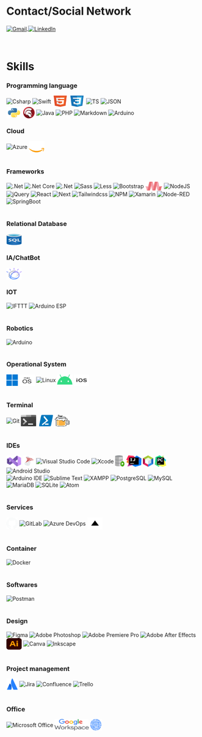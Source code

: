 # Contact/Social Network
<div style="display: inline_block;">
    <a href="mailto:rafaelchaveslv@gmail.com">
        <img align="center" alt="Gmail" title="Gmail • rafaelchaveslv@gmail.com" height="30" width="40" src="https://www.logo.wine/a/logo/Gmail/Gmail-Logo.wine.svg">
    </a>
    <a href="https://www.linkedin.com/in/rafael-chaves-ds/">
        <img align="center" alt="LinkedIn" title="LinkedIn • Rafael Chaves" height="30" width="40" src="https://cdn.jsdelivr.net/gh/devicons/devicon/icons/linkedin/linkedin-original.svg">
    </a>
</div>
<br><br>


# Skills

### Programming language
<div style="display: inline_block;">
    <img align="center" alt="Csharp" title="C#" height="31" width="40" src="https://cdn.jsdelivr.net/gh/devicons/devicon/icons/csharp/csharp-original.svg">
    <img align="center" alt="Swift" title="Swift" height="30" width="40" src="https://cdn.jsdelivr.net/gh/devicons/devicon/icons/swift/swift-original.svg">
    <img align="center" alt="HTML" title="Html" height="30" width="40" src="https://raw.githubusercontent.com/devicons/devicon/master/icons/html5/html5-original.svg">
    <img align="center" alt="CSS" title="Css" height="30" width="40" src="https://raw.githubusercontent.com/devicons/devicon/master/icons/css3/css3-original.svg">
    <img align="center" alt="TS" title="TypeScript" height="30" width="40" src="https://cdn.jsdelivr.net/gh/devicons/devicon/icons/typescript/typescript-plain.svg">
    <img align="center" alt="JSON" title="Json" height="30" width="30" src="https://cdn.worldvectorlogo.com/logos/json.svg">
    <br>
    <img align="center" alt="Python" title="Python" height="30" width="40" src="https://raw.githubusercontent.com/devicons/devicon/master/icons/python/python-original.svg">
    <img align="center" alt="Delphi" title="Delphi 11" height="30" width="30" src="icons/Delphi.svg">
    <img align="center" alt="Java" title="" height="30" width="40" src="https://cdn.jsdelivr.net/gh/devicons/devicon/icons/java/java-original.svg">
    <img align="center" alt="PHP" title="PHP" height="40" width="45" src="https://cdn.jsdelivr.net/gh/devicons/devicon/icons/php/php-plain.svg">
    <img align="center" alt="Markdown" title="Markdown" height="30" width="40" src="https://cdn.worldvectorlogo.com/logos/markdown.svg">
    <img align="center" alt="Arduino" title="Arduino" height="30" width="40" src="https://cdn.jsdelivr.net/gh/devicons/devicon/icons/arduino/arduino-original.svg">

### Cloud
<div>
    <img align="center" alt="Azure" title="Azure" height="30" width="40" src="https://cdn.jsdelivr.net/gh/devicons/devicon/icons/azure/azure-original.svg">
    <img align="center" alt="AWS" title="Amazon Web Services" height="30" width="40" src="icons/AWS.svg">
</div><br>

### Frameworks
<div style="display: inline_block;">
    <img align="center" alt=".Net" title="ASP.NET" height="30" width="40" src="https://cdn.jsdelivr.net/gh/devicons/devicon/icons/dot-net/dot-net-plain.svg">
    <img align="center" alt=".Net Core" title=".Net Core" height="30" width="40" src="https://cdn.jsdelivr.net/gh/devicons/devicon/icons/dotnetcore/dotnetcore-original.svg">
    <img align="center" alt=".Net" title=".Net" height="30" width="40" src="https://raw.githubusercontent.com/MahmudX/awesome-maui/main/dotnet_bot.svg">
    <img align="center" alt="Sass" title="Sass" height="30" width="40" src="https://cdn.jsdelivr.net/gh/devicons/devicon/icons/sass/sass-original.svg">
    <img align="center" alt="Less" title="Less" height="30" width="40" src="https://cdn.jsdelivr.net/gh/devicons/devicon/icons/less/less-plain-wordmark.svg">
    <img align="center" alt="Bootstrap" title="Bootstrap" height="30" width="40" src="https://cdn.jsdelivr.net/gh/devicons/devicon/icons/bootstrap/bootstrap-original.svg">
    <img align="center" alt="Materialize" title="Materialize" height="23" width="45" src="icons/Materialize.svg">
    <img align="center" alt="NodeJS" title="NodeJS" height="30" width="40" src="https://cdn.jsdelivr.net/gh/devicons/devicon/icons/nodejs/nodejs-original-wordmark.svg">
    <br>
    <img align="center" alt="jQuery" title="jQuery" height="30" width="40" src="https://cdn.jsdelivr.net/gh/devicons/devicon/icons/jquery/jquery-original.svg">
    <img align="center" alt="React" title="React" height="30" width="40" src="https://cdn.jsdelivr.net/gh/devicons/devicon/icons/react/react-original.svg">
    <img align="center" alt="Next" title="Next.js" height="30" width="40" src="https://cdn.jsdelivr.net/gh/devicons/devicon/icons/nextjs/nextjs-original.svg">
    <img align="center" alt="Tailwindcss" title="Tailwind CSS" height="30" width="40" src="https://cdn.jsdelivr.net/gh/devicons/devicon/icons/tailwindcss/tailwindcss-plain.svg">
    <img align="center" alt="NPM" title="Npm" height="30" width="40" src="https://cdn.jsdelivr.net/gh/devicons/devicon/icons/npm/npm-original-wordmark.svg">
    <img align="center" alt="Xamarin" title="Xamarin" height="30" width="40" src="https://cdn.jsdelivr.net/gh/devicons/devicon/icons/xamarin/xamarin-original.svg">
    <img align="center" alt="Node-RED" title="Node Red" height="25" width="40" src="https://cdn.worldvectorlogo.com/logos/node-red-2.svg">
    <img align="center" alt="SpringBoot" title="Spring Boot" height="25" width="40" src="https://cdn.jsdelivr.net/gh/devicons/devicon/icons/spring/spring-original.svg">
<div><br>

### Relational Database
<div style="display: inline-block;">
    <img align="center" alt="SQL" title="SQL" height="30" width="40" src="icons/SQL.svg">
</div><br>
    
### IA/ChatBot
<div style="display: inline-block;">
    <img align="center" alt="IBM Watson Assistant" title="Watson Assistant" height="30" width="40" src="icons/IbmWatson.svg">
</div><br>

### IOT
<div style="display: inline_block;">
    <img align="center" alt="IFTTT" title="IFTTT" height="30" width="40" src="https://cdn.jsdelivr.net/gh/devicons/devicon/icons/ifttt/ifttt-original.svg">
    <img align="center" alt="Arduino ESP" title="Arduino ESP" height="30" width="40" src="https://cdn.worldvectorlogo.com/logos/espressif-systems.svg">
</div><br>

### Robotics
<div style="display: inline_block;">
    <img align="center" alt="Arduino" title="Arduino" height="30" width="40" src="https://cdn.jsdelivr.net/gh/devicons/devicon/icons/arduino/arduino-original.svg">
</div><br>

### Operational System
<div>
    <img align="center" alt="Windows" title="Windows" height="30" width="30" src="icons/Windows.svg">
    <img align="center" alt="Apple" title="MacOS" height="30" width="40" src="icons/macOS.svg">
    <img align="center" alt="Linux" title="Linux" height="30" width="40" src="https://cdn.jsdelivr.net/gh/devicons/devicon/icons/linux/linux-original.svg">
    <img align="center" alt="Android" title="Android" height="30" width="40" src="icons/Android.svg">
    <img align="center" alt="Apple" title="IOS" height="30" width="40" src="icons/ISO.svg">
</div><br>

### Terminal
<div style="display: inline_block;">
    <img align="center" alt="Git" height="30" title="Git" width="40" src="https://cdn.jsdelivr.net/gh/devicons/devicon/icons/git/git-original.svg">
    <img align="center" alt="Windows Terminal" title="Windows Terminal" height="30" width="40" src="icons/WindowsTerminal.svg">
    <img align="center" alt="PowerShell" title="PowerShell" height="30" width="40" src="icons/PowerShell.svg">
    <img align="center" alt="Mac" title="Homebrew" height="30" width="40" src="icons/homebrew.svg">
</div><br>

### IDEs
<div style="display: inline_block;">
    <img align="center" alt="Visual Studio" title="Visual Studio" height="30" width="40" src="icons/VS.svg">
    <img align="center" alt="Microsoft SQL Server" title="SQL Server" height="30" width="30" src="icons/SqlServe.svg">
    <img align="center" alt="Visual Studio Code" title="Visual Studio Code" height="30" width="40" src="https://cdn.jsdelivr.net/gh/devicons/devicon/icons/vscode/vscode-original.svg">
    <img align="center" alt="Xcode" title="Xcode" title="Xcode" height="30" width="30" src="https://cdn.jsdelivr.net/gh/devicons/devicon/icons/xcode/xcode-original.svg">
    <img align="center" alt="Oracle SQL Developer" title="SQL Developer" height="30" width="25" src="icons/sql-dev.svg">
    <img align="center" alt="IntelliJ IDEA" title="IntelliJ" height="30" width="40" src="icons/idea.svg">
    <img align="center" alt="NetBeans IDE" title="NetBeans" height="30" width="27" src="icons/NeatBeansIde.svg">
    <img align="center" alt="PyCharm" title="PyCharm" height="30" width="30" src="icons/PyCharm.svg">
    <img align="center" alt="Android Studio" title="Android Studio" height="30" width="40" src="https://cdn.jsdelivr.net/gh/devicons/devicon/icons/androidstudio/androidstudio-original.svg">
    <br>
    <img align="center" alt="Arduino IDE" title="Arduino IDE" height="30" width="40" src="https://cdn.jsdelivr.net/gh/devicons/devicon/icons/arduino/arduino-original.svg">
    <img align="center" alt="Sublime Text" title="Sublime" height="30" width="40" src="https://cdn.worldvectorlogo.com/logos/sublime-text.svg">
    <img align="center" alt="XAMPP" title="XAMPP" height="30" width="40" src="https://cdn.worldvectorlogo.com/logos/xampp.svg">
    <img align="center" alt="PostgreSQL" title="PostgreSQL" height="30" width="40" src="https://cdn.jsdelivr.net/gh/devicons/devicon/icons/postgresql/postgresql-original.svg">
    <img align="center" alt="MySQL" title="MySQL" height="30" width="40" src="https://cdn.jsdelivr.net/gh/devicons/devicon/icons/mysql/mysql-original.svg">
    <img align="center" alt="MariaDB" title="MariaDB" height="30" width="40" src="https://cdn.worldvectorlogo.com/logos/mariadb.svg">
    <img align="center" alt="SQLite" title="SQLite" height="30" width="40" src="https://cdn.jsdelivr.net/gh/devicons/devicon/icons/sqlite/sqlite-original.svg">
    <img align="center" alt="Atom" title="Atom" height="30" width="40" src="https://cdn.jsdelivr.net/gh/devicons/devicon/icons/atom/atom-original.svg">
</div><br>

### Services
<div style="display: inline_block;">
    <img align="center" alt="Github" title="Github" height="30" width="30" src="icons/GitHub.svg">
    <img align="center" alt="GitLab" title="GitLab" height="30" width="40" src="https://cdn.jsdelivr.net/gh/devicons/devicon/icons/gitlab/gitlab-original.svg">
    <img align="center" alt="Azure DevOps" title="Azure DevOps" height="30" width="40" src="https://zeevector.com/wp-content/uploads/Azure-Devops-Logo@zeevector.com_.svg">
    <img align="center" alt="Vercel" title="Vercel" height="31" width="40" src="icons/Vercel.svg">
</div><br>

### Container
<div>
    <img align="center" alt="Docker" title="Docker" height="31" width="40" src="https://cdn.jsdelivr.net/gh/devicons/devicon/icons/docker/docker-plain.svg">
</div><br>

### Softwares
<div style="display: inline_block;">
    <img align="center" alt="Postman" title="Postman" height="30" width="40" src="https://www.svgrepo.com/download/354202/postman-icon.svg">
</div> <br>

### Design
<div style="display: inline_block;">
    <img align="center" alt="Figma" title="Figma" height="30" width="40" src="https://cdn.jsdelivr.net/gh/devicons/devicon/icons/figma/figma-original.svg">
    <img align="center" alt="Adobe Photoshop" title="Adobe Photoshop" height="30" width="40" src="https://cdn.worldvectorlogo.com/logos/adobe-photoshop-2.svg">
    <img align="center" alt="Adobe Premiere Pro" title="Adobe Premiere Pro" height="30" width="40" src="https://cdn.worldvectorlogo.com/logos/premiere-pro-cc.svg">
    <img align="center" alt="Adobe After Effects" title="Adobe After Effects" height="30" width="40" src="https://cdn.worldvectorlogo.com/logos/after-effects-1.svg">
    <img align="center" alt="Adobe " title="Adobe Illustrator" height="30" width="40" src="icons/Illustrator.svg">
    <img align="center" alt="Canva" title="Canva" height="30" width="40" src="https://cdn.jsdelivr.net/gh/devicons/devicon/icons/canva/canva-original.svg">
    <img align="center" alt="Inkscape" title="Inkscape" height="30" width="40" src="https://cdn.jsdelivr.net/gh/devicons/devicon/icons/inkscape/inkscape-original.svg">
</div><br>

### Project management
<div style="display: inline_block;">
    <img align="center" alt="Atlassian" title="Atlassian" height="30" width="30" src="icons/Atlassian.svg">
    <img align="center" alt="Jira" title="Jira" height="30" width="40" src="https://cdn.jsdelivr.net/gh/devicons/devicon/icons/jira/jira-original.svg">
    <img align="center" alt="Confluence" title="Confluence" height="30" width="40" src="https://cdn.jsdelivr.net/gh/devicons/devicon/icons/confluence/confluence-original.svg">
    <img align="center" alt="Trello" title="Trello" height="30" width="40" src="https://cdn.jsdelivr.net/gh/devicons/devicon/icons/trello/trello-plain.svg">
</div><br>

### Office
<div style="display: inline_block;">
    <img align="center" alt="Microsoft Office" title="Microsoft Office" height="30" width="40" src="https://cdn.worldvectorlogo.com/logos/Microsoft-365.svg">
    <img align="center" alt="Google Workspace" title="Google Workspace" height="30" width="90" src="icons/Workspace.svg">
    <img align="center" alt="Prezi" title="Prezi" height="30" width="30" src="icons/Prezi.svg">
</div>
